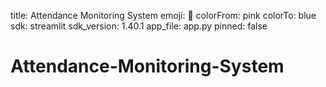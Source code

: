 title: Attendance Monitoring System
emoji: 🫡
colorFrom: pink
colorTo: blue
sdk: streamlit
sdk_version: 1.40.1
app_file: app.py
pinned: false

# Attendance-Monitoring-System
